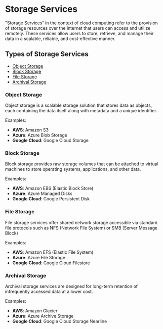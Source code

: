   
# Storage Services

"Storage Services" in the context of cloud computing refer to the provision of storage resources over the internet that users can access and utilize remotely. These services allow users to store, retrieve, and manage their data in a scalable, reliable, and cost-effective manner.

## Types of Storage Services
- [Object Storage](#object-storage)
- [Block Storage](#block-storage)
- [File Storage](#file-storage)
- [Archival Storage](#archival-storage)

### Object Storage

Object storage is a scalable storage solution that stores data as objects, each containing the data itself along with metadata and a unique identifier. 

Examples:

- **AWS**: Amazon S3
- **Azure**: Azure Blob Storage
- **Google Cloud**: Google Cloud Storage

### Block Storage

Block storage provides raw storage volumes that can be attached to virtual machines to store operating systems, applications, and other data.

Examples:

- **AWS**: Amazon EBS (Elastic Block Store)
- **Azure**: Azure Managed Disks
- **Google Cloud**: Google Persistent Disk

### File Storage

File storage services offer shared network storage accessible via standard file protocols such as NFS (Network File System) or SMB (Server Message Block)

Examples:

- **AWS**: Amazon EFS (Elastic File System)
- **Azure**: Azure File Storage
- **Google Cloud**: Google Cloud Filestore

### Archival Storage

Archival storage services are designed for long-term retention of infrequently accessed data at a lower cost.

Examples:

- **AWS**: Amazon Glacier
- **Azure**: Azure Archive Storage
- **Google Cloud**: Google Cloud Storage Nearline
